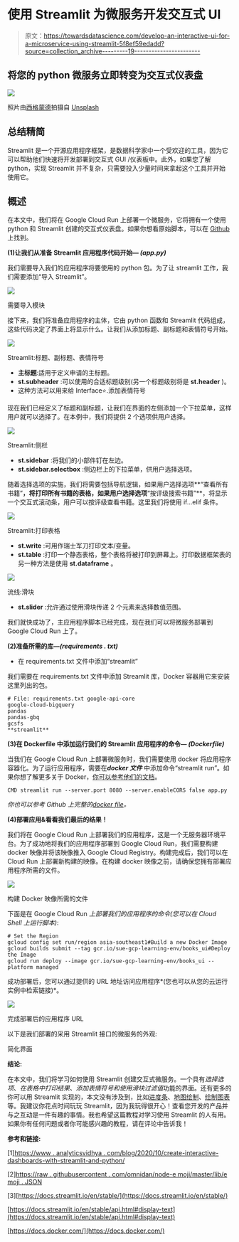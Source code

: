 # 使用 Streamlit 为微服务开发交互式 UI

> 原文：<https://towardsdatascience.com/develop-an-interactive-ui-for-a-microservice-using-streamlit-5f8ef59edadd?source=collection_archive---------19----------------------->

## 将您的 python 微服务立即转变为交互式仪表盘

![](img/4bd67cc37d37fd6ce39080f328445b86.png)

照片由[西格蒙德](https://unsplash.com/@sigmund)拍摄自 [Unsplash](https://unsplash.com/)

## **总结精简**

Streamlit 是一个开源应用程序框架，是数据科学家中一个受欢迎的工具，因为它可以帮助他们快速将开发部署到交互式 GUI /仪表板中。此外，如果您了解 python，实现 Streamlit 并不复杂，只需要投入少量时间来拿起这个工具并开始使用它。

## **概述**

在本文中，我们将在 Google Cloud Run 上部署一个微服务，它将拥有一个使用 python 和 Streamlit 创建的交互式仪表盘。如果你想看原始脚本，可以在 [Github](https://github.com/iamsuelynn/Microservice-using-Streamlit-1) 上找到。

**(1)让我们从准备 Streamlit 应用程序代码开始— *(app.py)***

我们需要导入我们的应用程序将要使用的 python 包。为了让 streamlit 工作，我们需要添加“导入 Streamlit”。

![](img/c5647fc824552301c6c87ec6fc20d1ec.png)

需要导入模块

接下来，我们将准备应用程序的主体，它由 python 函数和 Streamlit 代码组成，这些代码决定了界面上将显示什么。让我们从添加标题、副标题和表情符号开始。

![](img/0f95075f88182d0f844e1a8b808b2de1.png)

Streamlit:标题、副标题、表情符号

*   **主标题**:适用于定义申请的主标题。
*   **st.subheader** :可以使用的合适标题级别(另一个标题级别将是 **st.header** )。
*   这种方法可以用来给 Interface⭐️.添加表情符号

现在我们已经定义了标题和副标题，让我们在界面的左侧添加一个下拉菜单，这样用户就可以选择了。在本例中，我们将提供 2 个选项供用户选择。

![](img/419d96db0617da87710654ea1704058d.png)

Streamlit:侧栏

*   **st.sidebar** :将我们的小部件钉在左边。
*   **st.sidebar.selectbox** :侧边栏上的下拉菜单，供用户选择选项。

随着选择选项的实施，我们将需要包括导航逻辑，如果用户选择选项**“查看所有书籍”**，将打印所有书籍的表格，如果用户选择选项**“按评级搜索书籍”**，将显示一个交互式滚动条，用户可以按评级查看书籍。这里我们将使用 if…elif 条件。

![](img/c9cede9b49a97e32df656c4458c6a7ad.png)

Streamlit:打印表格

*   **st.write** :可用作瑞士军刀打印文本/变量。
*   **st.table** :打印一个静态表格，整个表格将被打印到屏幕上。打印数据框架表的另一种方法是使用 **st.dataframe** 。

![](img/19de51033709474e46af6a2ec9ee6ce9.png)

流线:滑块

*   **st.slider** :允许通过使用滑块传递 2 个元素来选择数值范围。

我们就快成功了，主应用程序脚本已经完成，现在我们可以将微服务部署到 Google Cloud Run 上了。

**(2)准备所需的库—*(requirements . txt)***

*   在 requirements.txt 文件中添加“streamlit”

我们需要在 requirements.txt 文件中添加 Streamlit 库，Docker 容器用它来安装这里列出的包。

```
# File: requirements.txt google-api-core
google-cloud-bigquery
pandas
pandas-gbq
gcsfs
**streamlit**
```

**(3)在 Dockerfile 中添加运行我们的 Streamlit 应用程序的命令— *(Dockerfile)***

当我们在 Google Cloud Run 上部署微服务时，我们需要使用 docker 将应用程序容器化。为了运行应用程序，需要在***docker 文件*** 中添加命令“streamlit run”。如果你想了解更多关于 Docker，[你可以参考他们的文档](https://docker-curriculum.com/)。

```
CMD streamlit run --server.port 8080 --server.enableCORS false app.py
```

*你也可以参考 Github 上完整的*[*docker file*](https://github.com/iamsuelynn/Microservice-using-Streamlit-1/blob/main/Dockerfile)*。*

**(4)部署应用&看看我们最后的结果！**

我们将在 Google Cloud Run 上部署我们的应用程序，这是一个无服务器环境平台。为了成功地将我们的应用程序部署到 Google Cloud Run，我们需要构建 docker 映像并将该映像推入 Google Cloud Registry。构建完成后，我们可以在 Cloud Run 上部署新构建的映像。在构建 docker 映像之前，请确保您拥有部署应用程序所需的文件。

![](img/38f3731193c144ad0d71d1d039f37fdb.png)

构建 Docker 映像所需的文件

下面是在 Google Cloud Run *上部署我们的应用程序的命令(您可以在 Cloud Shell 上运行脚本)*:

```
# Set the Region 
gcloud config set run/region asia-southeast1#Build a new Docker Image
gcloud builds submit --tag gcr.io/sue-gcp-learning-env/books_ui#Deploy the Image
gcloud run deploy --image gcr.io/sue-gcp-learning-env/books_ui --platform managed
```

成功部署后，您可以通过提供的 URL 地址访问应用程序*(您也可以从您的云运行实例中检索链接)*。

![](img/b04ea5a206f3e8c2133194c5236ef990.png)

完成部署后的应用程序 URL

以下是我们部署的采用 Streamlit 接口的微服务的外观:

简化界面

**结论:**

在本文中，我们将学习如何使用 Streamlit 创建交互式微服务。一个具有*选择选项*、*在表格中打印结果、添加表情符号和使用滑块过滤值*功能的界面。还有更多的你可以用 Streamlit 实现的，本文没有涉及到，比如[进度条](https://docs.streamlit.io/en/stable/getting_started.html#show-progress)、[地图绘制](https://docs.streamlit.io/en/stable/getting_started.html#plot-a-map)、[绘制图表](https://docs.streamlit.io/en/stable/getting_started.html#draw-charts-and-maps)等。我建议你花点时间玩玩 Streamlit，因为我玩得很开心！查看您开发的产品并与之互动是一件有趣的事情。我也希望这篇教程对学习使用 Streamlit 的人有用。如果你有任何问题或者你可能感兴趣的教程，请在评论中告诉我！

**参考和链接:**

[1][https://www . analyticsvidhya . com/blog/2020/10/create-interactive-dashboards-with-streamlit-and-python/](https://www.analyticsvidhya.com/blog/2020/10/create-interactive-dashboards-with-streamlit-and-python/)

[2][https://raw . githubusercontent . com/omnidan/node-e moji/master/lib/e moji . JSON](https://raw.githubusercontent.com/omnidan/node-emoji/master/lib/emoji.json)

[3][https://docs.streamlit.io/en/stable/](https://docs.streamlit.io/en/stable/)

[https://docs.streamlit.io/en/stable/api.html#display-text](https://docs.streamlit.io/en/stable/api.html#display-text)

[https://docs.docker.com/](https://docs.docker.com/)
